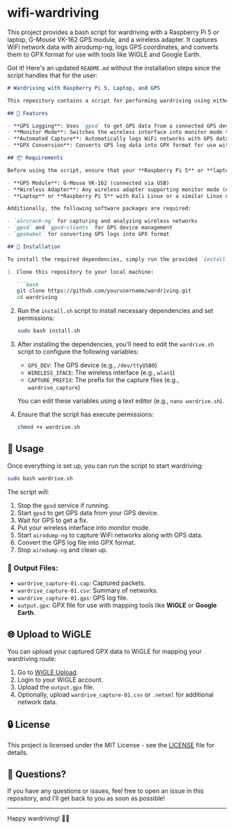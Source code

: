# wifi-wardriving
This project provides a bash script for wardriving with a Raspberry Pi 5 or laptop, G-Mouse VK-162 GPS module, and a wireless adapter. It captures WiFi network data with airodump-ng, logs GPS coordinates, and converts them to GPX format for use with tools like WiGLE and Google Earth.

Got it! Here's an updated `README.md` without the installation steps since the script handles that for the user:

```markdown
# Wardriving with Raspberry Pi 5, Laptop, and GPS

This repository contains a script for performing wardriving using either a **Raspberry Pi 5** or a **laptop**, a **GPS module** (G-Mouse VK-162), and a wireless adapter that supports monitor mode. The script uses `airodump-ng` to capture WiFi networks and logs GPS coordinates for visualization. It is designed to be simple and easy to use for wardriving enthusiasts.

## 🚗 Features

- **GPS Logging**: Uses `gpsd` to get GPS data from a connected GPS device.
- **Monitor Mode**: Switches the wireless interface into monitor mode to capture wireless networks.
- **Automated Capture**: Automatically logs WiFi networks with GPS data.
- **GPX Conversion**: Converts GPS log data into GPX format for use with mapping tools like **WiGLE** and **Google Earth**.

## 📦 Requirements

Before using the script, ensure that your **Raspberry Pi 5** or **laptop** is set up with **Kali Linux** or any Linux distribution supporting the required tools. You will also need the following hardware:

- **GPS Module**: G-Mouse VK-162 (connected via USB)
- **Wireless Adapter**: Any wireless adapter supporting monitor mode (e.g., Alfa AWUS036ACH)
- **Laptop** or **Raspberry Pi 5** with Kali Linux or a similar Linux distribution installed

Additionally, the following software packages are required:

- `aircrack-ng` for capturing and analyzing wireless networks
- `gpsd` and `gpsd-clients` for GPS device management
- `gpsbabel` for converting GPS logs into GPX format

## 🔧 Installation

To install the required dependencies, simply run the provided `install.sh` script:

1. Clone this repository to your local machine:

   ```bash
   git clone https://github.com/yourusername/wardriving.git
   cd wardriving
   ```

2. Run the `install.sh` script to install necessary dependencies and set permissions:

   ```bash
   sudo bash install.sh
   ```

3. After installing the dependencies, you'll need to edit the `wardrive.sh` script to configure the following variables:
   - `GPS_DEV`: The GPS device (e.g., `/dev/ttyUSB0`)
   - `WIRELESS_IFACE`: The wireless interface (e.g., `wlan1`)
   - `CAPTURE_PREFIX`: The prefix for the capture files (e.g., `wardrive_capture`)

   You can edit these variables using a text editor (e.g., `nano wardrive.sh`).

4. Ensure that the script has execute permissions:

   ```bash
   chmod +x wardrive.sh
   ```

## 📝 Usage

Once everything is set up, you can run the script to start wardriving:

```bash
sudo bash wardrive.sh
```

The script will:
1. Stop the `gpsd` service if running.
2. Start `gpsd` to get GPS data from your GPS device.
3. Wait for GPS to get a fix.
4. Put your wireless interface into monitor mode.
5. Start `airodump-ng` to capture WiFi networks along with GPS data.
6. Convert the GPS log file into GPX format.
7. Stop `airodump-ng` and clean up.

### 📁 Output Files:
- `wardrive_capture-01.cap`: Captured packets.
- `wardrive_capture-01.csv`: Summary of networks.
- `wardrive_capture-01.gps`: GPS log file.
- `output.gpx`: GPX file for use with mapping tools like **WiGLE** or **Google Earth**.

## 🌐 Upload to WiGLE

You can upload your captured GPX data to WiGLE for mapping your wardriving route:

1. Go to [WiGLE Upload](https://wigle.net/upload).
2. Login to your WiGLE account.
3. Upload the `output.gpx` file.
4. Optionally, upload `wardrive_capture-01.csv` or `.netxml` for additional network data.

## 🔒 License

This project is licensed under the MIT License - see the [LICENSE](LICENSE) file for details.

## 💬 Questions?

If you have any questions or issues, feel free to open an issue in this repository, and I'll get back to you as soon as possible!

---

Happy wardriving! 🚗📡
```



